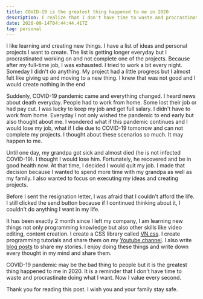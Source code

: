 ```yaml
---
title: COVID-19 is the greatest thing happened to me in 2020
description: I realize that I don't have time to waste and procrastinate doing what I want
date: 2020-09-14T04:44:44.417Z
tag: personal
---
```

I like learning and creating new things. I have a list of ideas and personal projects I want to create. The list is getting longer everyday but I procrastinated working on and not complete one of the projects. Because after my full-time job, I was exhausted. I tried to work a bit every night. Someday I didn't do anything. My project had a little progress but I almost felt like giving up and moving to a new thing. I knew that was not good and I would create nothing in the end

Suddenly, COVID-19 pandemic came and everything changed. I heard news about death everyday. People had to work from home. Some lost their job or had pay cut. I was lucky to keep my job and get full salary. I didn't have to work from home. Everyday I not only wished the pandemic to end early but also thought about me. I wondered what if this pandemic continues and I would lose my job, what if I die due to COVID-19 tomorrow and can not complete my projects. I thought about these scenarios so much. It may happen to me. 

Until one day, my grandpa got sick and almost died (he is not infected COVID-19). I thought I would lose him. Fortunately, he recovered and be in good health now. At that time, I decided I would quit my job. I made that decision because I wanted to spend more time with my grandpa as well as my family. I also wanted to focus on executing my ideas and creating projects.

Before I sent the resignation letter, I was afraid that I couldn't afford the life. I still clicked the send button because if I continued thinking about it, I couldn't do anything I want in my life.

It has been exactly 2 month since I left my company, I am learning new things not only programming knowledge but also other skills like video editing, content creation. I create a CSS library called [VN.css](https://vncss.vercel.app/). I create programming tutorials and share them on my [Youtube channel](https://www.youtube.com/channel/UCXykqt3V2-9bYXKWZRcH0rA). I also write [blog posts](https://phongduong.dev/blog) to share my stories. I enjoy doing these things and write down every thought in my mind and share them.

COVID-19 pandemic may be the bad thing to people but it is the greatest thing happened to me in 2020. It is a reminder that I don't have time to waste and procrastinate doing what I want. Now I value every second. 

Thank you for reading this post. I wish you and your family stay safe.